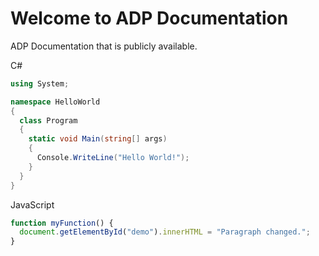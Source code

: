 # Welcome to ADP Documentation

ADP Documentation that is publicly available.

C#
``` c#
using System;

namespace HelloWorld
{
  class Program
  {
    static void Main(string[] args)
    {
      Console.WriteLine("Hello World!");    
    }
  }
}

```

JavaScript
``` js linenums="1" title="My Js" hl_lines="2 3"
function myFunction() {
  document.getElementById("demo").innerHTML = "Paragraph changed.";
}
```